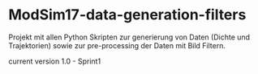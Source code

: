 # ModSim17-data-generation-filters
Projekt mit allen Python Skripten zur generierung von Daten (Dichte und Trajektorien) sowie zur pre-processing der Daten mit Bild Filtern.

current version 1.0 - Sprint1